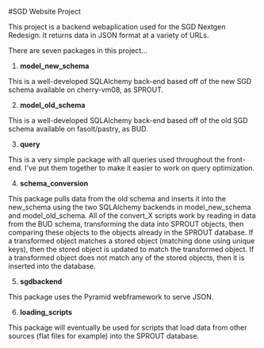 #SGD Website Project

This project is a backend webaplication used for the SGD Nextgen Redesign. It returns data in JSON format at a 
variety of URLs.

There are seven packages in this project...

1. **model_new_schema**

 This is a well-developed SQLAlchemy back-end based off of the new SGD schema available on cherry-vm08, as SPROUT.

2. **model_old_schema**

 This is a well-developed SQLAlchemy back-end based off of the old SGD schema available on fasolt/pastry, as BUD. 

3. **query**

 This is a very simple package with all queries used throughout the front-end. I've put them together to make it 
easier to work on query optimization.

4. **schema_conversion**

 This package pulls data from the old schema and inserts it into the new_schema using the two SQLAlchemy backends in 
model_new_schema and model_old_schema. All of the convert_X scripts work by reading in data from the BUD schema,
transforming the data into SPROUT objects, then comparing these objects to the objects already in the SPROUT database.
If a transformed object matches a stored object (matching done using unique keys), then the stored object is updated
to match the transformed object. If a transformed object does not match any of the stored objects, then it is inserted
into the database.

5. **sgdbackend**

 This package uses the Pyramid webframework to serve JSON.
 
6. **loading_scripts**

 This package will eventually be used for scripts that load data from other sources (flat files for example) into
 the SPROUT database.
